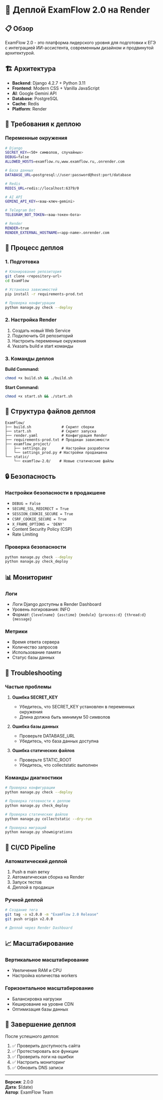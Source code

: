 # 🚀 Деплой ExamFlow 2.0 на Render

## 📋 Обзор

ExamFlow 2.0 - это платформа лидерского уровня для подготовки к ЕГЭ с интеграцией ИИ-ассистента, современным дизайном и продвинутой архитектурой.

## 🏗️ Архитектура

- **Backend**: Django 4.2.7 + Python 3.11
- **Frontend**: Modern CSS + Vanilla JavaScript
- **AI**: Google Gemini API
- **Database**: PostgreSQL
- **Cache**: Redis
- **Platform**: Render

## 🔧 Требования к деплою

### Переменные окружения

```bash
# Django
SECRET_KEY=<50+ символов, случайных>
DEBUG=false
ALLOWED_HOSTS=examflow.ru,www.examflow.ru,.onrender.com

# База данных
DATABASE_URL=postgresql://user:password@host:port/database

# Redis
REDIS_URL=redis://localhost:6379/0

# AI API
GEMINI_API_KEY=<ваш-ключ-gemini>

# Telegram Bot
TELEGRAM_BOT_TOKEN=<ваш-токен-бота>

# Render
RENDER=true
RENDER_EXTERNAL_HOSTNAME=<app-name>.onrender.com
```

## 🚀 Процесс деплоя

### 1. Подготовка

```bash
# Клонирование репозитория
git clone <repository-url>
cd ExamFlow

# Установка зависимостей
pip install -r requirements-prod.txt

# Проверка конфигурации
python manage.py check --deploy
```

### 2. Настройка Render

1. Создать новый Web Service
2. Подключить Git репозиторий
3. Настроить переменные окружения
4. Указать build и start команды

### 3. Команды деплоя

**Build Command:**
```bash
chmod +x build.sh && ./build.sh
```

**Start Command:**
```bash
chmod +x start.sh && ./start.sh
```

## 📁 Структура файлов деплоя

```
ExamFlow/
├── build.sh              # Скрипт сборки
├── start.sh              # Скрипт запуска
├── render.yaml           # Конфигурация Render
├── requirements-prod.txt # Продакшн зависимости
├── examflow_project/
│   ├── settings.py       # Настройки разработки
│   └── settings_prod.py # Настройки продакшена
└── static/
    └── examflow-2.0/    # Новые статические файлы
```

## 🔒 Безопасность

### Настройки безопасности в продакшене

- `DEBUG = False`
- `SECURE_SSL_REDIRECT = True`
- `SESSION_COOKIE_SECURE = True`
- `CSRF_COOKIE_SECURE = True`
- `X_FRAME_OPTIONS = 'DENY'`
- Content Security Policy (CSP)
- Rate Limiting

### Проверка безопасности

```bash
python manage.py check --deploy
python manage.py check_deploy
```

## 📊 Мониторинг

### Логи

- Логи Django доступны в Render Dashboard
- Уровень логирования: INFO
- Формат: `{levelname} {asctime} {module} {process:d} {thread:d} {message}`

### Метрики

- Время ответа сервера
- Количество запросов
- Использование памяти
- Статус базы данных

## 🚨 Troubleshooting

### Частые проблемы

1. **Ошибка SECRET_KEY**
   - Убедитесь, что SECRET_KEY установлен в переменных окружения
   - Длина должна быть минимум 50 символов

2. **Ошибка базы данных**
   - Проверьте DATABASE_URL
   - Убедитесь, что база данных доступна

3. **Ошибка статических файлов**
   - Проверьте STATIC_ROOT
   - Убедитесь, что collectstatic выполнен

### Команды диагностики

```bash
# Проверка конфигурации
python manage.py check --deploy

# Проверка готовности к деплою
python manage.py check_deploy

# Проверка статических файлов
python manage.py collectstatic --dry-run

# Проверка миграций
python manage.py showmigrations
```

## 🔄 CI/CD Pipeline

### Автоматический деплой

1. Push в main ветку
2. Автоматическая сборка на Render
3. Запуск тестов
4. Деплой в продакшн

### Ручной деплой

```bash
# Создание тега
git tag -a v2.0.0 -m "ExamFlow 2.0 Release"
git push origin v2.0.0

# Деплой через Render Dashboard
```

## 📈 Масштабирование

### Вертикальное масштабирование

- Увеличение RAM и CPU
- Настройка количества workers

### Горизонтальное масштабирование

- Балансировка нагрузки
- Кеширование на уровне CDN
- Оптимизация базы данных

## 🎉 Завершение деплоя

После успешного деплоя:

1. ✅ Проверить доступность сайта
2. ✅ Протестировать все функции
3. ✅ Проверить логи на ошибки
4. ✅ Настроить мониторинг
5. ✅ Обновить DNS записи

---

**Версия**: 2.0.0  
**Дата**: $(date)  
**Автор**: ExamFlow Team
